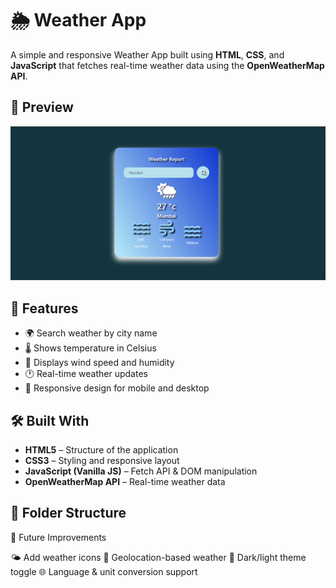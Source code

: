 # 🌦️ Weather App

A simple and responsive Weather App built using **HTML**, **CSS**, and **JavaScript** that fetches real-time weather data using the **OpenWeatherMap API**.

## 📸 Preview

![Weather App Screenshot](screenshot.png) <!-- Add your screenshot image in your repo -->

## 🚀 Features

- 🌍 Search weather by city name
- 🌡️ Shows temperature in Celsius
- 💨 Displays wind speed and humidity
- 🕐 Real-time weather updates
- 📱 Responsive design for mobile and desktop

## 🛠️ Built With

- **HTML5** – Structure of the application
- **CSS3** – Styling and responsive layout
- **JavaScript (Vanilla JS)** – Fetch API & DOM manipulation
- **OpenWeatherMap API** – Real-time weather data

## 📂 Folder Structure

📌 Future Improvements

🌤️ Add weather icons
📍 Geolocation-based weather
🌙 Dark/light theme toggle
🌐 Language & unit conversion support
